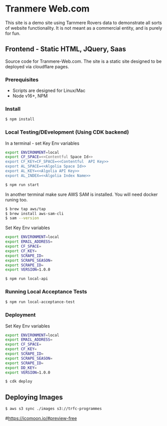 # Tranmere Web.com

This site is a demo site using Tarnmere Rovers data to demonstrate all sorts of website functionality. It is not meant as a commercial entity, and is purely for fun. 

## Frontend - Static HTML, JQuery, Saas
Source code for Tranmere-Web.com. The site is a static site designed to be deployed via cloudflare pages.

### Prerequisites

 * Scripts are designed for Linux/Mac
 * Node v16+, NPM

### Install

```bash
$ npm install
```

### Local Testing/DEvelopment (Using CDK backend)


In a terminal - set Key Env variables

```bash
export ENVIRONMENT=local
export CF_SPACE=<<Contentful Space Id>>
export CF_KEY=CF_SPACE=<<Contentful  API Key>>
export AL_SPACE=<<Algolia Space Id>>
export AL_KEY=<<Algolia API Key>>
export AL_INDEX=<<Algolia Index Name>>
```


```bash
$ npm run start
```

In another terminal make sure AWS SAM is installed. You will need docker runing too.

```bash
$ brew tap aws/tap
$ brew install aws-sam-cli
$ sam --version
```
Set Key Env variables

```bash
export ENVIRONMENT=local
export EMAIL_ADDRESS=
export CF_SPACE=
export CF_KEY=
export SCRAPE_ID=
export SCRAPE_SEASON=
export SCRAPE_ID=
export VERSION=1.0.0
```

```bash
$ npm run local-api
```

### Running Local Acceptance Tests 

```bash
$ npm run local-acceptance-test
```

### Deployment

Set Key Env variables

```bash
export ENVIRONMENT=local
export EMAIL_ADDRESS=
export CF_SPACE=
export CF_KEY=
export SCRAPE_ID=
export SCRAPE_SEASON=
export SCRAPE_ID=
export DD_KEY=
export VERSION=1.0.0
```

```bash
$ cdk deploy
```


## Deploying Images

```bash
$ aws s3 sync ./images s3://trfc-programmes
```

#https://icomoon.io/#preview-free